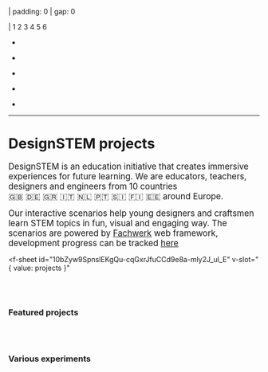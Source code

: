 | padding: 0
| gap: 0

| 1 2 3 4 5 6

<f-image src="https://designstem.github.io/slides/haridusfond/images/1.jpg" />

-

<f-image src="https://designstem.github.io/slides/haridusfond/images/5.jpg" />

-

<f-image src="https://designstem.github.io/slides/haridusfond/images/4.jpg" />

-

<f-image src="https://designstem.github.io/slides/haridusfond/images/8.jpg" />

-

<f-image src="https://designstem.github.io/slides/haridusfond/images/2.jpg" />

-

<f-image src="https://designstem.github.io/slides/haridusfond/images/6.jpg" />

---

# DesignSTEM projects

<div class="grid" style="--cols: 1fr 1fr">

<big>DesignSTEM is an education initiative that creates immersive experiences for future learning. We are educators, teachers, designers and engineers from 10 countries<br>🇬🇧 🇩🇪 🇬🇷 🇮🇹 🇳🇱 🇵🇹 🇸🇮 🇫🇮 🇪🇪 around Europe.</big>

<big>Our interactive scenarios help young designers and craftsmen learn STEM topics in fun, visual and engaging way. The scenarios are powered by <a href="https://designstem.github.io/fachwerk">Fachwerk</a> web framework, development progress can be tracked <a href="https://designstem.github.io/homepage">here</a></big>

</div>

<f-sheet
  id="10bZyw9SpnslEKgQu-cqGxrJfuCCd9e8a-mly2J_ul_E"
  v-slot="{ value: projects }"
>
<div>

<br><br>

### Featured projects

<div class="grid">
  <f-project-card
    v-for="(project,i) in projects.filter(p => p.type == 'featured')"
    :key="i"
    :project="project"
    status="feature"
  />
</div>

<!--
<br><br>

### In progress

<div class="grid">
  <f-project-card
    v-for="(project,i) in projects.filter(p => p.type == 'progress')"
    :key="i"
    :project="project"
    status="progress"
  />
</div>
-->

<br><br>

### Various experiments

<div class="grid">
  <f-project-card
    v-for="(project,i) in projects.filter(p => p.type == 'experiment')"
    :key="i"
    :project="project"
    status="experiment"
  />
</div>

</div>
</f-sheet>

<br><br>
